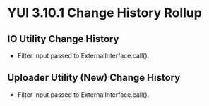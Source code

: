 YUI 3.10.1 Change History Rollup
================================

## IO Utility Change History

* Filter input passed to ExternalInterface.call().

## Uploader Utility (New) Change History

* Filter input passed to ExternalInterface.call().